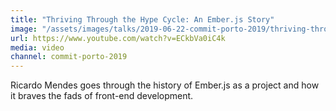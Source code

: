 ```yaml
---
title: "Thriving Through the Hype Cycle: An Ember.js Story"
image: "/assets/images/talks/2019-06-22-commit-porto-2019/thriving-through-the-hype-cycle.png"
url: https://www.youtube.com/watch?v=ECkbVa0iC4k
media: video
channel: commit-porto-2019
---
```


Ricardo Mendes goes through the history of Ember.js as a project and how it braves the fads of front-end development.
